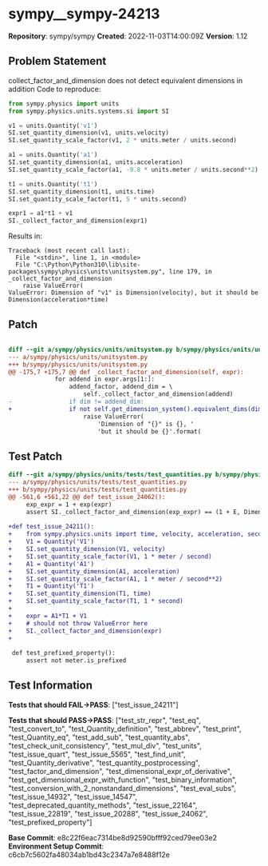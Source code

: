 # sympy__sympy-24213

**Repository**: sympy/sympy
**Created**: 2022-11-03T14:00:09Z
**Version**: 1.12

## Problem Statement

collect_factor_and_dimension does not detect equivalent dimensions in addition
Code to reproduce:
```python
from sympy.physics import units
from sympy.physics.units.systems.si import SI

v1 = units.Quantity('v1')
SI.set_quantity_dimension(v1, units.velocity)
SI.set_quantity_scale_factor(v1, 2 * units.meter / units.second)

a1 = units.Quantity('a1')
SI.set_quantity_dimension(a1, units.acceleration)
SI.set_quantity_scale_factor(a1, -9.8 * units.meter / units.second**2)

t1 = units.Quantity('t1')
SI.set_quantity_dimension(t1, units.time)
SI.set_quantity_scale_factor(t1, 5 * units.second)

expr1 = a1*t1 + v1
SI._collect_factor_and_dimension(expr1)
```
Results in:
```
Traceback (most recent call last):
  File "<stdin>", line 1, in <module>
  File "C:\Python\Python310\lib\site-packages\sympy\physics\units\unitsystem.py", line 179, in _collect_factor_and_dimension
    raise ValueError(
ValueError: Dimension of "v1" is Dimension(velocity), but it should be Dimension(acceleration*time)
```


## Patch

```diff

diff --git a/sympy/physics/units/unitsystem.py b/sympy/physics/units/unitsystem.py
--- a/sympy/physics/units/unitsystem.py
+++ b/sympy/physics/units/unitsystem.py
@@ -175,7 +175,7 @@ def _collect_factor_and_dimension(self, expr):
             for addend in expr.args[1:]:
                 addend_factor, addend_dim = \
                     self._collect_factor_and_dimension(addend)
-                if dim != addend_dim:
+                if not self.get_dimension_system().equivalent_dims(dim, addend_dim):
                     raise ValueError(
                         'Dimension of "{}" is {}, '
                         'but it should be {}'.format(


```

## Test Patch

```diff
diff --git a/sympy/physics/units/tests/test_quantities.py b/sympy/physics/units/tests/test_quantities.py
--- a/sympy/physics/units/tests/test_quantities.py
+++ b/sympy/physics/units/tests/test_quantities.py
@@ -561,6 +561,22 @@ def test_issue_24062():
     exp_expr = 1 + exp(expr)
     assert SI._collect_factor_and_dimension(exp_expr) == (1 + E, Dimension(1))
 
+def test_issue_24211():
+    from sympy.physics.units import time, velocity, acceleration, second, meter
+    V1 = Quantity('V1')
+    SI.set_quantity_dimension(V1, velocity)
+    SI.set_quantity_scale_factor(V1, 1 * meter / second)
+    A1 = Quantity('A1')
+    SI.set_quantity_dimension(A1, acceleration)
+    SI.set_quantity_scale_factor(A1, 1 * meter / second**2)
+    T1 = Quantity('T1')
+    SI.set_quantity_dimension(T1, time)
+    SI.set_quantity_scale_factor(T1, 1 * second)
+
+    expr = A1*T1 + V1
+    # should not throw ValueError here
+    SI._collect_factor_and_dimension(expr)
+
 
 def test_prefixed_property():
     assert not meter.is_prefixed

```

## Test Information

**Tests that should FAIL→PASS**: ["test_issue_24211"]

**Tests that should PASS→PASS**: ["test_str_repr", "test_eq", "test_convert_to", "test_Quantity_definition", "test_abbrev", "test_print", "test_Quantity_eq", "test_add_sub", "test_quantity_abs", "test_check_unit_consistency", "test_mul_div", "test_units", "test_issue_quart", "test_issue_5565", "test_find_unit", "test_Quantity_derivative", "test_quantity_postprocessing", "test_factor_and_dimension", "test_dimensional_expr_of_derivative", "test_get_dimensional_expr_with_function", "test_binary_information", "test_conversion_with_2_nonstandard_dimensions", "test_eval_subs", "test_issue_14932", "test_issue_14547", "test_deprecated_quantity_methods", "test_issue_22164", "test_issue_22819", "test_issue_20288", "test_issue_24062", "test_prefixed_property"]

**Base Commit**: e8c22f6eac7314be8d92590bfff92ced79ee03e2
**Environment Setup Commit**: c6cb7c5602fa48034ab1bd43c2347a7e8488f12e
